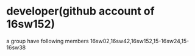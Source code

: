# developer(github account of 16sw152)
a group have following members 16sw02,16sw42,16sw152,15-16sw24,15-16sw38
